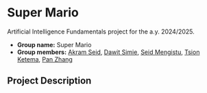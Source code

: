 # Super Mario
Artificial Intelligence Fundamentals project for the a.y. 2024/2025.
- **Group name:** Super Mario 
- **Group members:** [Akram Seid](), [Dawit Simie](), [Seid Mengistu](), [Tsion Ketema](), [Pan Zhang](https://github.com/Choupoo)

## Project Description